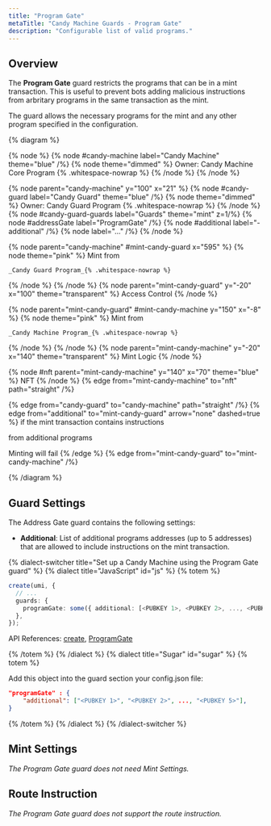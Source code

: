 ```yaml
---
title: "Program Gate"
metaTitle: "Candy Machine Guards - Program Gate"
description: "Configurable list of valid programs."
---
```


## Overview

The **Program Gate** guard restricts the programs that can be in a mint transaction. This is useful to prevent bots adding malicious instructions from arbritary programs in the same transaction as the mint.

The guard allows the necessary programs for the mint and any other program specified in the configuration.

{% diagram  %}

{% node %}
{% node #candy-machine label="Candy Machine" theme="blue" /%}
{% node theme="dimmed" %}
Owner: Candy Machine Core Program {% .whitespace-nowrap %}
{% /node %}
{% /node %}

{% node parent="candy-machine" y="100" x="21" %}
{% node #candy-guard label="Candy Guard" theme="blue" /%}
{% node theme="dimmed" %}
Owner: Candy Guard Program {% .whitespace-nowrap %}
{% /node %}
{% node #candy-guard-guards label="Guards" theme="mint" z=1/%}
{% node #addressGate label="ProgramGate" /%}
{% node #additional label="- additional" /%}
{% node label="..." /%}
{% /node %}

{% node parent="candy-machine" #mint-candy-guard x="595" %}
  {% node theme="pink" %}
    Mint from

    _Candy Guard Program_{% .whitespace-nowrap %}
  {% /node %}
{% /node %}
{% node parent="mint-candy-guard" y="-20" x="100" theme="transparent" %}
  Access Control
{% /node %}

{% node parent="mint-candy-guard" #mint-candy-machine y="150" x="-8" %}
  {% node theme="pink" %}
    Mint from 
    
    _Candy Machine Program_{% .whitespace-nowrap %}
  {% /node %}
{% /node %}
{% node parent="mint-candy-machine" y="-20" x="140" theme="transparent" %}
  Mint Logic
{% /node %}

{% node #nft parent="mint-candy-machine" y="140" x="70" theme="blue" %}
  NFT
{% /node %}
{% edge from="mint-candy-machine" to="nft" path="straight" /%}

{% edge from="candy-guard" to="candy-machine" path="straight" /%}
{% edge from="additional" to="mint-candy-guard" arrow="none" dashed=true %}
if the mint transaction contains instructions 

from additional programs

Minting will fail
{% /edge %}
{% edge from="mint-candy-guard" to="mint-candy-machine" /%}

{% /diagram %}

## Guard Settings

The Address Gate guard contains the following settings:

- **Additional**: List of additional programs addresses (up to 5 addresses) that are allowed to include instructions on the mint transaction.

{% dialect-switcher title="Set up a Candy Machine using the Program Gate guard" %}
{% dialect title="JavaScript" id="js" %}
{% totem %}

```ts
create(umi, {
  // ...
  guards: {
    programGate: some({ additional: [<PUBKEY 1>, <PUBKEY 2>, ..., <PUBKEY 5>] }),
  },
});
```

API References: [create](https://mpl-core-candy-machine-js-docs.vercel.app/functions/create.html), [ProgramGate](https://mpl-core-candy-machine-js-docs.vercel.app/types/ProgramGate.html)

{% /totem %}
{% /dialect %}
{% dialect title="Sugar" id="sugar" %}
{% totem %}

Add this object into the guard section your config.json file: 

```json
"programGate" : {
    "additional": ["<PUBKEY 1>", "<PUBKEY 2>", ..., "<PUBKEY 5>"],
}
```

{% /totem %}
{% /dialect %}
{% /dialect-switcher %}

## Mint Settings

_The Program Gate guard does not need Mint Settings._

## Route Instruction

_The Program Gate guard does not support the route instruction._
